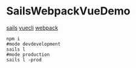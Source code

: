 # SailsWebpackVueDemo
[sails](https://sailsjs.com/)
[vuecli](https://cli.vuejs.org/)
[webpack](https://webpack.js.org/)
````
npm i
#mode devdevelopment
sails l
#mode production
sails l -prod
````


